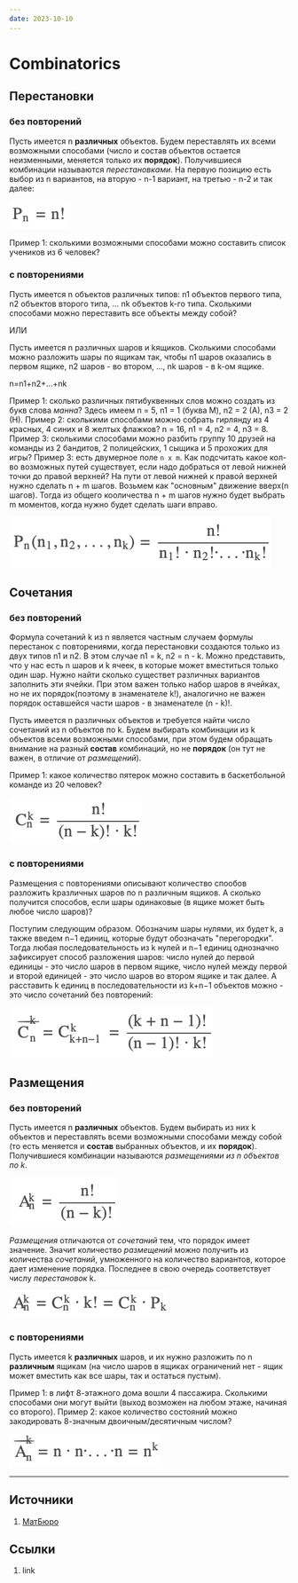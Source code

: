 ```yaml
---
date: 2023-10-10
---
```

# Combinatorics

## Перестановки

### без повторений

Пусть имеется n **различных** объектов. Будем переставлять их всеми возможными способами (число и состав объектов остается неизменными, меняется только их **порядок**). Получившиеся комбинации называются *перестановками*.
На первую позицию есть выбор из n вариантов, на вторую - n-1 вариант, на третью - n-2 и так далее:

![Формула перестановок без повторений](img/Combinatorics_25-59.png)

Пример 1: сколькими возможными способами можно составить список учеников из 6 человек?

### с повторениями

Пусть имеется n объектов различных типов:
    n1 объектов первого типа,
    n2 объектов второго типа,
    ...
    nk объектов k-го типа.
Сколькими способами можно переставить все объекты между собой?

ИЛИ

Пусть имеется n различных шаров и kящиков. Сколькими способами можно разложить шары по ящикам так, чтобы
    n1 шаров оказались в первом ящике,
    n2 шаров - во втором, ...,
    nk шаров - в k-ом ящике.

n=n1+n2+...+nk


Пример 1: сколько различных пятибуквенных слов можно создать из букв слова *манна*? Здесь имеем n = 5, n1 = 1 (буква М), n2 = 2 (A), n3 = 2 (H).
Пример 2: cколькими способами можно собрать гирлянду из 4 красных, 4 синих и 8 желтых флажков? n = 16, n1 = 4, n2 = 4, n3 = 8.
Пример 3: сколькими способами можно разбить группу 10 друзей на команды из 2 бандитов, 2 полицейских, 1 сыщика и 5 прохожих для игры?
Пример 3: есть двумерное поле ```n х m```. Как подсчитать какое кол-во возможных путей существует, если надо добраться от левой нижней точки до правой верхней? На пути от левой нижней к правой верхней нужно сделать n + m шагов. Возьмем как "основным" движение вверх(n шагов). Тогда из общего кооличества n + m шагов нужно будет выбрать m моментов, когда нужно будет сделать шаги вправо.

![Формула перестановок с повторениями](img/Combinatorics_12-04.png)

## Сочетания 

### без повторений

Формула сочетаний k из n является частным случаем формулы перестанок с повторениями, когда перестановки создаются только из двух типов n1 и n2. В этом случае n1 = k, n2 = n - k. Можно представить, что у нас есть n шаров и k ячеек, в которые может вместиться только один шар. Нужно найти сколько существет различных вариантов заполнить эти ячейки. При этом важен только набор шаров в ячейках, но не их порядок(поэтому в знаменателе k!), аналогично не важен порядок оставшейся части шаров - в знаменателе (n - k)!.

Пусть имеется n различных объектов и требуется найти число сочетаний из n объектов по k. Будем выбирать комбинации из k объектов всеми возможными способами, при этом будем обращать внимание на разный **состав** комбинаций, но не **порядок** (он тут не важен, в отличие от *размещений*).

Пример 1: какое количество пятерок можно составить в баскетбольной команде из 20 человек?

![Формула сочетаний с повторениями](img/Combinatorics_41-48.png)

### с повторениями

Размещения с повторениями описывают количество спообов разложить kразличных шаров по n различным ящиков. А сколько получится способов, если шары одинаковые (в ящике может быть любое число шаров)?

Поступим следующим образом. Обозначим шары нулями, их будет k, а также введем n−1 единиц, которые будут обозначать "перегородки". Тогда любая последовательность из k нулей и n−1 единиц однозначно зафиксирует способ разложения шаров: число нулей до первой единицы - это число шаров в первом ящике, число нулей между первой и второй единицей - это число шаров во втором ящике и так далее.
А расставить k единиц в последовательности из k+n−1 объектов можно - это число сочетаний без повторений:

![Формула сочетаний с повторениями](img/Combinatorics_09-19.png)

## Размещения

### без повторений

Пусть имеется n **различных** объектов. Будем выбирать из них k объектов и переставлять всеми возможными способами между собой (то есть меняется и **состав** выбранных объектов, и их **порядок**). Получившиеся комбинации называются *размещениями из n объектов по k*.

![Формула размещений из n по k](img/Combinatorics_18-53.png)

*Размещения* отличаются от *сочетаний* тем, что порядок имеет значение. Значит количество *размещений* можно получить из количества *сочетаний*, умноженного на количество вариантов, которое дает изменение порядка. Последнее в свою очередь соответствует числу *перестановок* k.

![Формула размещений полученная из формулы сочетаний](img/Combinatorics_22-25.png)

### с повторениями

Пусть имеется k **различных** шаров, и их нужно разложить по n **различным** ящикам (на число шаров в ящиках ограничений нет - ящик может вместить как все шары, так и остаться пустым).

Пример 1: в лифт 8-этажного дома вошли 4 пассажира. Сколькими способами они могут выйти (выход возможен на любом этаже, начиная со второго).
Пример 2: какое количество состояний можно закодировать 8-значным двоичным/десятичным числом?

![Формула размещений с повторениями](img/Combinatorics_35-02.png)

---

## Источники

1. [МатБюро](https://www.matburo.ru/tv_calc.php)

## Ссылки

1. link
